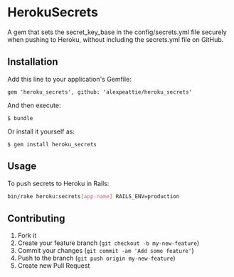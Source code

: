 # HerokuSecrets

A gem that sets the secret_key_base in the config/secrets.yml file securely when pushing to Heroku, without including the secrets.yml file on GitHub.

## Installation

Add this line to your application's Gemfile:

    gem 'heroku_secrets', github: 'alexpeattie/heroku_secrets'

And then execute:

    $ bundle

Or install it yourself as:

    $ gem install heroku_secrets

## Usage

To push secrets to Heroku in Rails:

```sh
bin/rake heroku:secrets[app-name] RAILS_ENV=production
```
## Contributing

1. Fork it
2. Create your feature branch (`git checkout -b my-new-feature`)
3. Commit your changes (`git commit -am 'Add some feature'`)
4. Push to the branch (`git push origin my-new-feature`)
5. Create new Pull Request
